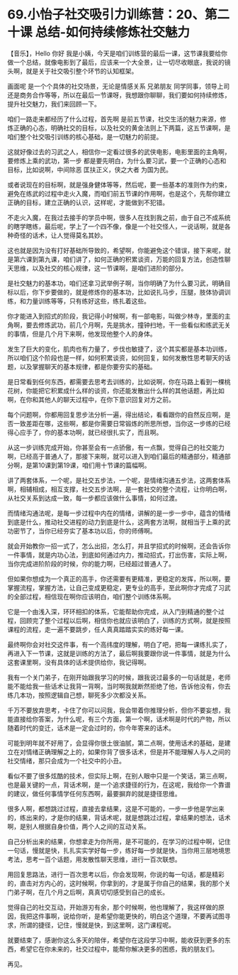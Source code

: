 # 69.小怡子社交吸引力训练营：20、第二十课 总结-如何持续修炼社交魅力

【音乐】，Hello 你好 我是小姨，今天是咱们训练营的最后一课，这节课我要给你做一个总结，就像电影到了最后，应该来一个大全景，让一切尽收眼底，我说的镜头啊，就是关于社交吸引整个环节的认知框架。

画面呢 是一个个具体的社交场景，无论是情感关系 兄弟朋友 同学同事，领导上司 还是商务合作等等，所以在最后一节课呀，我想跟你聊聊，我们要如何持续修炼，提升社交魅力，我们来回顾一下。

咱们一路走来都经历了什么过程，首先啊 是前五节课，社交生活的魅力来源，修炼正确的心态，明确社交的目标，以及社交的黄金法则上下两篇，这五节课啊，是咱们整个社交吸引训练的核心基础，是一切魅力的前提。

这就好像过去的习武之人，相信你一定看过很多的武侠电影，电影里面的主角啊，要修炼上乘的武功，第一步 都是要先明白，为什么要习武，要一个正确的心态和目标，比如说啊，中间除恶 匡扶正义，侠之大者 为国为民。

或者说现在的目标啊，就是强身健体等等，然后呢，要一些基本的准则作为约束，避免在练武的过程中走火入魔，而咱们前五节课的作用啊，也是这个，先帮你建立正确的目标，建立正确的认识，这样呢，才能做到不犯错。

不走火入魔，在我过去接手的学员中啊，很多人在找到我之前，由于自己不成系统的瞎学瞎练，最后呢，学上了一个四不像，像是一个社交怪人，一说话啊，就是各种奇怪的话术，让人觉得莫名其妙。

这也就是因为没有打好基础所导致的，希望啊，你能避免这个错误，接下来呢，就是第六课到第九课，咱们讲了，如何正确的积累谈资，万能的回复方法，创造性聊天思维，以及社交的核心规律，这一节课啊，是咱们进阶的部分。

是社交魅力的基本功，咱们还拿习武举例子啊，当你明确了为什么要习武，明确目标以后，你下步要做的，就是修炼你的基本功，比如说扎马步，压腿，肢体协调训练，和力量训练等等，只有练好这些，练扎着这些。

你才能进入到招式的阶段，我记得小时候啊，有一部电影，叫做少林寺，里面的主角啊，要去修炼武功，前几个月啊，先是挑水，撞钟扫地，干一些看似和练武无关的事情，但是几个月下来啊，他发现他整个人的身体。

发生了巨大的变化，肌肉也有力量了，步伐也敏捷了，这个其实都是基本功训练，所以咱们这个阶段也是一样，如何积累谈资，如何回复，如何发散性思考聊天的话题，以及掌握聊天的基本规律，都是你要夯实的基础。

是日常看到任何东西，都需要去思考去训练的，比如说啊，你在马路上看到一棵桃花树，你能把它积累成什么样的谈资，你还能发散出什么样的其他话题，再比如啊，在你和其他人的聊天过程中，在你下意识回复对方之前。

每个问题啊，你都用回复思步法分析一遍，得出结论，看看跟你的自然反应啊，是否一致差距在哪，这些啊，都是你需要日常锻炼的所思所想，当你这一步练的已经得心应手了，你的基本功啊，就已经很扎实了，而且啊。

从这一步训练完成开始，你甚至会有一点骄傲，有一点飘，觉得自己的社交能力啊，已经高于普通人了，那接下来啊，就可以进入到咱们最后的精通部分，精通部分啊，是第10课到第19课，咱们用十节课的篇幅啊。

讲了两套体系，一个呢，是社交五步法，一个呢，是情绪沟通五步法，这两套体系啊，相辅相成，相互支撑，社交五步法啊，是一套社交的整个流程，让你明白啊，从社交关系到达成一致，每一步都应该做什么事情，如何过渡。

而情绪沟通法呢，是每一步过程中内在的情绪，讲解的是一步一步中，蕴含的情绪到底是什么，推动社交进程的动力到底是什么，这两套方法啊，就相当于上乘的武功密节了，当你已经夯实了基本功以后，你的师傅啊。

就会开始教你一招一式了，怎么出招，怎么打，并且学招式的时候啊，还会告诉你一件事情，就是内功心法，到底如何通过内力，推动招式，打出伤害，实际上啊，当你完成进阶阶段的时候，你的能力啊，已经超过普通人了。

但如果你想成为一个真正的高手，你还需要有更精准，更稳定的发挥，所以啊，要掌握流程，掌握方法，让自己变成更稳定，更专业的高手，至此啊你才完成了习武的全部过程，相信现在啊你应该明白，咱们整个训练体系啊。

它是一个由浅入深，环环相扣的体系，它能帮助你完成，从入门到精通的整个过程，回顾完了整个过程以后啊，相信你也就应该明白了，训练的方式啊，就是按照课程的流程，走一遍不要跳步，任人真真踏踏实实的练好每一课。

最终啊你会对社交这件事，有一个高纬度的理解，明白了吧，把每一课练扎实了，再进入下一节课，这就是训练的方法了，最后啊我要跟你说一件事情，就是为什么这套课里啊，没有具体的话术提供给你，我记得啊。

我有一个关门弟子，在刚开始跟我学习的时候，跟我说过最多的一句话就是，老师能不能给我一些话术让我背一背啊，当时啊我就断然拒绝了他，告诉他没有，你去练几本功，按照逻辑自己想，聊死多少次都没关系。

千万不要放弃思考，卡住了你可以问我，我会带着你推理分析，但你不要妄想，我能直接给你答案，为什么呢，有三个方面，第一个啊，话术啊是时代的产物，所以随着时代的变迁，话术是一定会过时的，你今年寄来的话术。

可能到明年就不好用了，会显得你很土很油腻，第二点啊，使用话术的基础，是建立在对情绪正确理解之上的，如果你背了很多话术，但是并不能理解人与人之间的社交情绪，那只会成为一个社交中的小丑。

看似不要了很多炫酷的技术，但实际上啊，在别人眼中只是一个笑话，第三点啊，也是最关键的一点，背话术啊，是一个追求捷径的行为，在这呢，我给你一个靠谱的建议，做任何事情学任何东西啊，最要摒弃的就是捷径思维。

很多人啊，都想跳过过程，直接去拿结果，这是不可能的，一步一步他是学出来的，练出来的，才是你的结果，背话术呢，就是想跳过过程，拿结果的想法，话术啊，是别人根据自身价值，两个人之间的互动关系。

自己分析出来的结果，你想拿走为你所用，是不可能的，在学习的过程中啊，记住一句话，慢就是快，扎扎实实学好每一步，练好每一步就是快，当你用三层地境思考法，思考一百个话题，用发散性聊天思维，进行一百次联想。

用回复思路法，进行一百次思考以后，你会发现啊，你说的每一句话，都是精彩的，直击对方内心的，这时候啊，你拿到的，才是属于你自己的结果，我的那个关门弟子啊，在几个月之后啊，真真切切感受到自己的成长。

觉得自己的社交互动，开始游刃有余，那个时候啊，他也理解了，我这样做的原因，我把这件事啊，说给你听，是希望你能更快的，明白这个道理，不要再试图寻求，所谓的捷径，记住，慢就是快，到这里啊，这门课程呢。

就要结束了，感谢你这么多天的陪伴，希望你在这段学习中啊，能收获到更多的东西，希望它在你未来的，社交过程中，能帮你解决更多的困惑，我的朋友们。

再见。